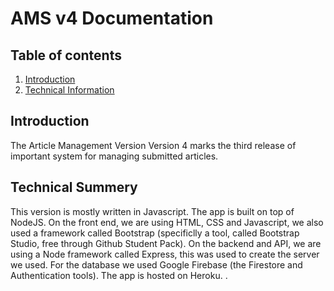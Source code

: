 # AMS v4 Documentation

## Table of contents 

1. [Introduction](##introduction)
2. [Technical Information](##Technicalinformation)

## Introduction
The Article Management Version Version 4 marks the third release of important system for managing submitted articles.

## Technical Summery
This version is mostly written in Javascript. The app is built on top of NodeJS. On the front end, we are using HTML, CSS and Javascript, we also used a framework called Bootstrap (specificlly a tool, called Bootstrap Studio, free through Github Student Pack). On the backend and API, we are using a Node framework called Express, this was used to create the server we used. For the database we used Google Firebase (the Firestore and Authentication tools). The app is hosted on Heroku.
.
